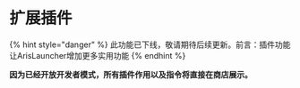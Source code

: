 # 扩展插件

{% hint style="danger" %}
此功能已下线，敬请期待后续更新。前言：插件功能让ArisLauncher增加更多实用功能
{% endhint %}

**因为已经开放开发者模式，所有插件作用以及指令将直接在商店展示。**

